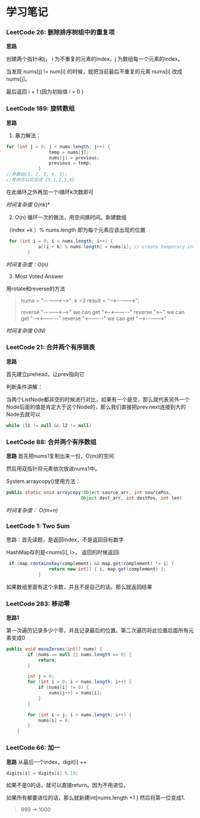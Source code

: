# 学习笔记



### LeetCode 26:  删除排序树组中的重复项

**思路** 

创建两个指针i和j， i 为不重复的元素的index，j 为数组每一个元素的index。

当发现 nums[j] != num[i] 的时候，就把当前最后不重复的元素 nums[i] 改成 nums[j]。

最后返回 i + 1 (因为初始值 i = 0 )



### LeetCode 189: 旋转数组

**思路** 

1) 暴力解法：

```Java
for (int j = 0; j < nums.length; j++) {
                temp = nums[j];
                nums[j] = previous;
                previous = temp;
            }
//原数组{1, 2, 3, 4, 5};
//修改完以后变成 {5,1,2,3,4}
```

在此循环之外再加一个i循环k次数即可

*时间复杂度 O(n*k)*

2) O(n) 循环一次的做法，用空间换时间。新建数组

（index +k ）% nums.length 即为每个元素应该出现的位置

```Java
 for (int i = 0; i < nums.length; i++) {
            a[(i + k) % nums.length] = nums[i]; // create temporary int[] a to store each element in correct index. 
        }
```

*时间复杂度：O(n)*

3) Most Voted Answer 

用rotate和reverse的方法

>nums = "----->-->"; k =3
>result = "-->----->";
>
>reverse "----->-->" we can get "<--<-----"
>reverse "<--" we can get "--><-----"
>reverse "<-----" we can get "-->----->"

*时间复杂度  O(N)*



### LeetCode 21: 合并两个有序链表

**思路**

首先建立prehead，让prev指向它

判断条件讲解：

当两个ListNode都非空的时候进行对比，如果有一个是空，那么就代表另外一个Node后面的值是肯定大于这个Node的，那么我们直接把prev.next连接到大的Node去就可以

```Java
while (l1 != null && l2 != null)
```



### LeetCode 88: 合并两个有序数组

**思路**
首先把nums1复制出来一份，O(m)的空间

然后用双指针将元素依次放进nums1中。



System.arraycopy()使用方法：

```Java
public static void arraycopy(Object source_arr, int sourcePos,
                            Object dest_arr, int destPos, int len)
```



*时间复杂度： O(m+n)*

### LeetCode 1: Two Sum

思路：首先读题，是返回index，不是返回目标数字

HashMap存的是<nums[i], i>， 返回的时候返回i

```Java
 if (map.containsKey(complement) && map.get(complement) != i) {
                return new int[] { i, map.get(complement) };
            }
```

如果数组里面有这个余数，并且不是自己的话。那么就返回结果



### LeetCode 283: 移动零

**思路1**

第一次遍历记录多少个零，并且记录最后的位置。第二次遍历将此位置后面所有元素变成0

```Java
public void moveZeroes(int[] nums) {
        if (nums == null || nums.length == 0) {
            return;
        }

        int j = 0;
        for (int i = 0; i < nums.length; i++) {
            if (nums[i] != 0) {
                nums[j++] = nums[i];
            }
        }

        for (int i = j; i < nums.length; i++) {
            nums[i] = 0;
        }
    }
```



### LeetCode 66: 加一

**思路**
从最后一个index，digit[i] ++

```Java
digits[i] = digits[i] % 10;
```

如果不是0的话，就可以直接return。因为不用进位。

如果所有都要进位的话，那么就新建int[nums.length +1 ] 然后将第一位变成1.

> 999 -> 1000